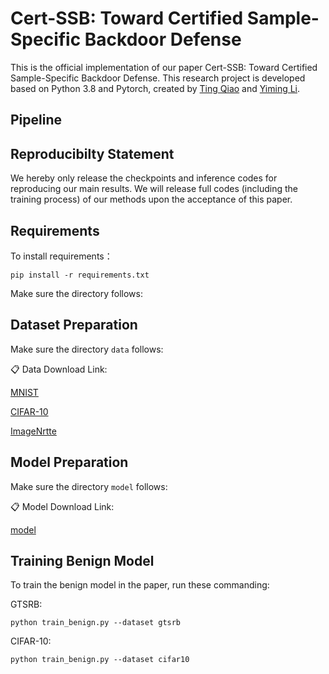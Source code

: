 # Cert-SSB: Toward Certified  Sample-Specific  Backdoor Defense

This is the official implementation of our paper Cert-SSB: Toward Certified  Sample-Specific  Backdoor Defense. This research project is developed based on Python 3.8 and Pytorch, created by [Ting Qiao](https://github.com/NcepuQiaoTing) and [Yiming Li](https://liyiming.tech/).

Pipeline
-

Reproducibilty Statement
-
We hereby only release the checkpoints and inference codes for reproducing our main results. We will release full codes (including the training process) of our methods upon the acceptance of this paper.

Requirements
-
To install requirements：

```
pip install -r requirements.txt
```

Make sure the directory follows:


Dataset Preparation
-
Make sure the directory `data` follows:

📋 Data Download Link:

[MNIST]()

[CIFAR-10](https://www.cs.toronto.edu/~kriz/cifar.html)

[ImageNrtte]()


Model Preparation
-
Make sure the directory `model` follows:

📋 Model Download Link:

[model]()

Training Benign Model
-
To train the benign model in the paper, run these commanding:

GTSRB:

```
python train_benign.py --dataset gtsrb
```

CIFAR-10:

```
python train_benign.py --dataset cifar10
```






